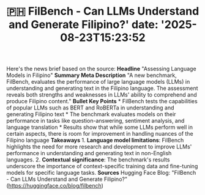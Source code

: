 ﻿---
title: "🇵🇭 FilBench - Can LLMs Understand and Generate Filipino?'
date: '2025-08-23T15:23:52"
category: "Markets"
summary: ""
slug: " filbench  can llms understand and generate filipino"
source_urls:
  - "https://huggingface.co/blog/filbench"
seo:
  title: "🇵🇭 FilBench - Can LLMs Understand and Generate Filipino? | Hash n Hedge'
  description: '"
  keywords: ["news", "markets", "brief"]
---
Here's the news brief based on the source:  **Headline** "Assessing Language Models in Filipino"  **Summary Meta Description** "A new benchmark, FilBench, evaluates the performance of large language models (LLMs) in understanding and generating text in the Filipino language. The assessment reveals both strengths and weaknesses in LLMs' ability to comprehend and produce Filipino content."  **Bullet Key Points**  * FilBench tests the capabilities of popular LLMs such as BERT and RoBERTa in understanding and generating Filipino text * The benchmark evaluates models on their performance in tasks like question-answering, sentiment analysis, and language translation * Results show that while some LLMs perform well in certain aspects, there is room for improvement in handling nuances of the Filipino language  **Takeaways**  1. **Language model limitations**: FilBench highlights the need for more research and development to improve LLMs' performance in understanding and generating text in non-English languages. 2. **Contextual significance**: The benchmark's results underscore the importance of context-specific training data and fine-tuning models for specific language tasks.  **Sources** Hugging Face Blog: "FilBench - Can LLMs Understand and Generate Filipino?" (https://huggingface.co/blog/filbench) 
